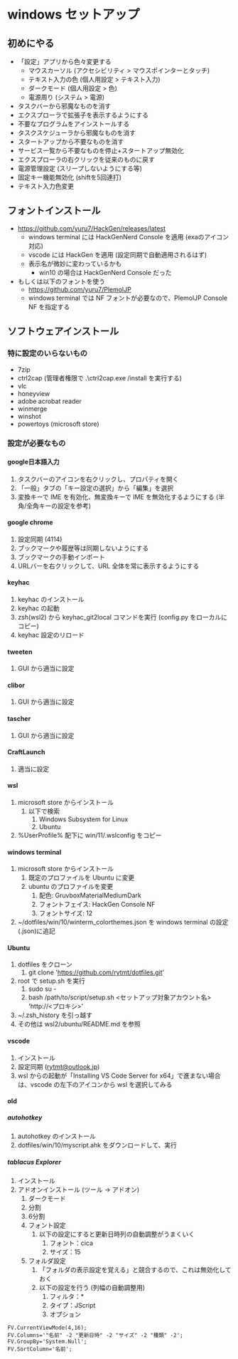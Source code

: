# windows セットアップ

## 初めにやる
- 「設定」アプリから色々変更する
  - マウスカーソル (アクセシビリティ > マウスポインターとタッチ)
  - テキスト入力の色 (個人用設定 > テキスト入力)
  - ダークモード (個人用設定 > 色)
  - 電源周り (システム > 電源)
- タスクバーから邪魔なものを消す
- エクスプローラで拡張子を表示するようにする
- 不要なプログラムをアインストールする
- タスクスケジューラから邪魔なものを消す
- スタートアップから不要なものを消す
- サービス一覧から不要なものを停止+スタートアップ無効化
- エクスプローラの右クリックを従来のものに戻す
- 電源管理設定 (スリープしないようにする等)
- 固定キー機能無効化 (shiftを5回連打)
- テキスト入力色変更

## フォントインストール
- https://github.com/yuru7/HackGen/releases/latest
  - windows terminal には HackGenNerd Console を適用 (exaのアイコン対応)
  - vscode には HackGen を適用 (設定同期で自動適用されるはず)
  - 表示名が微妙に変わっているかも
    - win10 の場合は HackGenNerd Console だった
- もしくは以下のフォントを使う
  - https://github.com/yuru7/PlemolJP
  - windows terminal では NF フォントが必要なので、PlemolJP Console NF を指定する

## ソフトウェアインストール
### 特に設定のいらないもの
- 7zip
- ctrl2cap (管理者権限で .\ctrl2cap.exe /install を実行する)
- vlc
- honeyview
- adobe acrobat reader
- winmerge
- winshot
- powertoys (microsoft store)

### 設定が必要なもの
#### google日本語入力
1. タスクバーのアイコンを右クリックし、プロパティを開く
2. 「一般」タブの「キー設定の選択」から「編集」を選択
3. 変換キーで IME を有効化、無変換キーで IME を無効化するようにする (半角/全角キーの設定を参考)

#### google chrome
1. 設定同期 (4114)
2. ブックマークや履歴等は同期しないようにする
3. ブックマークの手動インポート
4. URLバーを右クリックして、URL 全体を常に表示するようにする

#### keyhac
1. keyhac のインストール
2. keyhac の起動
3. zsh(wsl2) から keyhac_git2local コマンドを実行 (config.py をローカルにコピー)
4. keyhac 設定のリロード

#### tweeten
1. GUI から適当に設定

#### clibor
1. GUI から適当に設定

#### tascher
1. GUI から適当に設定

#### CraftLaunch
1. 適当に設定

#### wsl
1. microsoft store からインストール
   1. 以下で検索
      1. Windows Subsystem for Linux
      2. Ubuntu
2. %UserProfile% 配下に win/11/.wslconfig をコピー

#### windows terminal
1. microsoft store からインストール
   1. 既定のプロファイルを Ubuntu に変更
   2. ubuntu のプロファイルを変更
      1. 配色: GruvboxMaterialMediumDark
      2. フォントフェイス: HackGen Console NF
      3. フォントサイズ: 12
2. ~/dotfiles/win/10/winterm_colorthemes.json を windows terminal の設定(.json)に追記

#### Ubuntu
1. dotfiles をクローン
   1. git clone 'https://github.com/rytmt/dotfiles.git'
2. root で setup.sh を実行
   1. sudo su -
   2. bash /path/to/script/setup.sh <セットアップ対象アカウント名> 'http://<プロキシ>'
3. ~/.zsh_history を引っ越す
4. その他は wsl2/ubuntu/README.md を参照

#### vscode
1. インストール
2. 設定同期 (rytmt@outlook.jp)
3. wsl からの起動が「Installing VS Code Server for x64」で進まない場合は、vscode の左下のアイコンから wsl を選択してみる

#### old
##### autohotkey
1. autohotkey のインストール
2. dotfiles/win/10/myscript.ahk をダウンロードして、実行

##### tablacus Explorer
1. インストール
2. アドオンインストール (ツール -> アドオン)
   1. ダークモード
   2. 分割
   3. 6分割
   4. フォント設定
      1. 以下の設定にすると更新日時列の自動調整がうまくいく
         1. フォント：cica
         2. サイズ：15
   5. フォルダ設定
      1. 「フォルダの表示設定を覚える」と競合するので、これは無効化しておく
      2. 以下の設定を行う (列幅の自動調整用)
         1. フィルタ：*
         2. タイプ：JScript
         3. オプション
```
FV.CurrentViewMode(4,16);
FV.Columns='"名前" -2 "更新日時" -2 "サイズ" -2 "種類" -2';
FV.GroupBy='System.Null';
FV.SortColumn='名前';
```
